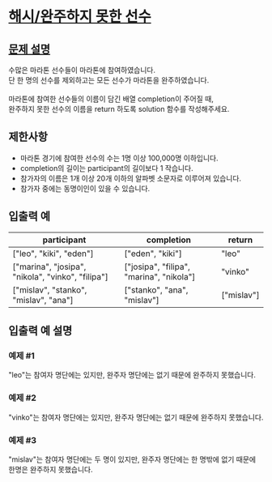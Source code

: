 # [해시/완주하지 못한 선수](https://github.com/yeonho1/programmers_python/blob/master/해시/완주하지%20못한%20선수)

## [문제 설명](https://programmers.co.kr/learn/courses/30/lessons/42576)

수많은 마라톤 선수들이 마라톤에 참여하였습니다.<br>
단 한 명의 선수를 제외하고는 모든 선수가 마라톤을 완주하였습니다.<br><br>
마라톤에 참여한 선수들의 이름이 담긴 배열 completion이 주어질 때,<br>
완주하지 못한 선수의 이름을 return 하도록 solution 함수를 작성해주세요.

## 제한사항

 * 마라톤 경기에 참여한 선수의 수는 1명 이상 100,000명 이하입니다.
 * completion의 길이는 participant의 길이보다 1 작습니다.
 * 참가자의 이름은 1개 이상 20개 이하의 알파벳 소문자로 이루어져 있습니다.
 * 참가자 중에는 동명이인이 있을 수 있습니다.

## 입출력 예

|**participant**|**completion**|**return**|
|------|---|---|
|["leo", "kiki", "eden"]|["eden", "kiki"]|"leo"|
|["marina", "josipa", "nikola", "vinko", "filipa"]|["josipa", "filipa", "marina", "nikola"]|"vinko"|
|["mislav", "stanko", "mislav", "ana"]|["stanko", "ana", "mislav"]|["mislav"]|

## 입출력 예 설명

### 예제 #1

"leo"는 참여자 명단에는 있지만, 완주자 명단에는 없기 때문에 완주하지 못했습니다.

### 예제 #2

"vinko"는 참여자 명단에는 있지만, 완주자 명단에는 없기 때문에 완주하지 못했습니다.

### 예제 #3

"mislav"는 참여자 명단에는 두 명이 있지만, 완주자 명단에는 한 명밖에 없기 때문에 한명은 완주하지 못했습니다.